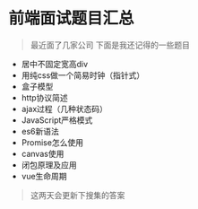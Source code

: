 # 前端面试题目汇总

> 最近面了几家公司 下面是我还记得的一些题目

- 居中不固定宽高div
- 用纯css做一个简易时钟（指针式）
- 盒子模型
- http协议简述
- ajax过程（几种状态码）
- JavaScript严格模式
- es6新语法
- Promise怎么使用
- canvas使用
- 闭包原理及应用
- vue生命周期

> 这两天会更新下搜集的答案